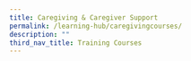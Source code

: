 ```yaml
---
title: Caregiving & Caregiver Support
permalink: /learning-hub/caregivingcourses/
description: ""
third_nav_title: Training Courses
---
```

